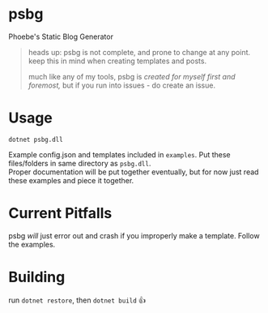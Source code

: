 # psbg
Phoebe's Static Blog Generator
> heads up: psbg is not complete, and prone to change at any point.  
> keep this in mind when creating templates and posts.  
>   
> much like any of my tools, psbg is *created for myself first and foremost,* but if you run into issues - do create an issue.
# Usage
`dotnet psbg.dll`  

Example config.json and templates included in `examples`. Put these files/folders in same directory as `psbg.dll`.  
Proper documentation will be put together eventually, but for now just read these examples and piece it together.

# Current Pitfalls
psbg *will* just error out and crash if you improperly make a template. Follow the examples.

# Building
run `dotnet restore`, then `dotnet build` :thumbsup: